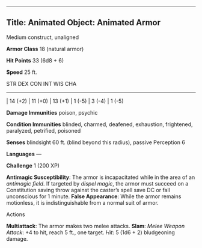 -------------------------
Title: Animated Object: Animated Armor
-------------------------


Medium construct, unaligned

**Armor Class** 18 (natural armor)

**Hit Points** 33 (6d8 + 6)

**Speed** 25 ft.

  STR       DEX       CON       INT      WIS      CHA
  --------- --------- --------- -------- -------- --------
  | 14 (+2)   | 11 (+0)   | 13 (+1)   | 1 (-5)   | 3 (-4)   | 1 (-5)

**Damage Immunities** poison, psychic

**Condition Immunities** blinded, charmed, deafened, exhaustion,
frightened, paralyzed, petrified, poisoned

**Senses** blindsight 60 ft. (blind beyond this radius), passive
Perception 6

**Languages** —

**Challenge** 1 (200 XP)


**Antimagic Susceptibility**: The armor is incapacitated while in
    the area of an *antimagic field*. If targeted by *dispel magic*, the
    armor must succeed on a Constitution saving throw against the
    caster’s spell save DC or fall unconscious for 1 minute.
**False Appearance**: While the armor remains motionless, it is
    indistinguishable from a normal suit of armor.


Actions

**Multiattack**: The armor makes two melee attacks.
**Slam**: *Melee Weapon Attack*: +4 to hit, reach 5 ft., one target.
    *Hit*: 5 (1d6 + 2) bludgeoning damage.
